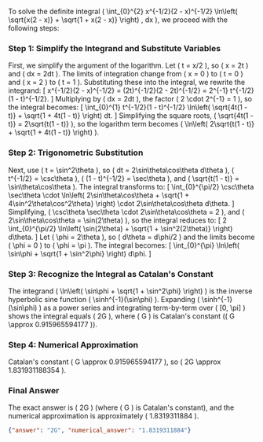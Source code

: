 

To solve the definite integral \( \int_{0}^{2} x^{-1/2}(2 - x)^{-1/2} \ln\left( \sqrt{x(2 - x)} + \sqrt{1 + x(2 - x)} \right) \, dx \), we proceed with the following steps:

### Step 1: Simplify the Integrand and Substitute Variables
First, we simplify the argument of the logarithm. Let \( t = x/2 \), so \( x = 2t \) and \( dx = 2dt \). The limits of integration change from \( x = 0 \) to \( t = 0 \) and \( x = 2 \) to \( t = 1 \). Substituting these into the integral, we rewrite the integrand:
\[
x^{-1/2}(2 - x)^{-1/2} = (2t)^{-1/2}(2 - 2t)^{-1/2} = 2^{-1} t^{-1/2}(1 - t)^{-1/2}.
\]
Multiplying by \( dx = 2dt \), the factor \( 2 \cdot 2^{-1} = 1 \), so the integral becomes:
\[
\int_{0}^{1} t^{-1/2}(1 - t)^{-1/2} \ln\left( \sqrt{4t(1 - t)} + \sqrt{1 + 4t(1 - t)} \right) dt.
\]
Simplifying the square roots, \( \sqrt{4t(1 - t)} = 2\sqrt{t(1 - t)} \), so the logarithm term becomes \( \ln\left( 2\sqrt{t(1 - t)} + \sqrt{1 + 4t(1 - t)} \right) \).

### Step 2: Trigonometric Substitution
Next, use \( t = \sin^2\theta \), so \( dt = 2\sin\theta\cos\theta d\theta \), \( t^{-1/2} = \csc\theta \), \( (1 - t)^{-1/2} = \sec\theta \), and \( \sqrt{t(1 - t)} = \sin\theta\cos\theta \). The integral transforms to:
\[
\int_{0}^{\pi/2} \csc\theta \sec\theta \cdot \ln\left( 2\sin\theta\cos\theta + \sqrt{1 + 4\sin^2\theta\cos^2\theta} \right) \cdot 2\sin\theta\cos\theta d\theta.
\]
Simplifying, \( \csc\theta \sec\theta \cdot 2\sin\theta\cos\theta = 2 \), and \( 2\sin\theta\cos\theta = \sin(2\theta) \), so the integral reduces to:
\[
2 \int_{0}^{\pi/2} \ln\left( \sin(2\theta) + \sqrt{1 + \sin^2(2\theta)} \right) d\theta.
\]
Let \( \phi = 2\theta \), so \( d\theta = d\phi/2 \) and the limits become \( \phi = 0 \) to \( \phi = \pi \). The integral becomes:
\[
\int_{0}^{\pi} \ln\left( \sin\phi + \sqrt{1 + \sin^2\phi} \right) d\phi.
\]

### Step 3: Recognize the Integral as Catalan's Constant
The integrand \( \ln\left( \sin\phi + \sqrt{1 + \sin^2\phi} \right) \) is the inverse hyperbolic sine function \( \sinh^{-1}(\sin\phi) \). Expanding \( \sinh^{-1}(\sin\phi) \) as a power series and integrating term-by-term over \( [0, \pi] \) shows the integral equals \( 2G \), where \( G \) is Catalan's constant (\( G \approx 0.915965594177 \)).

### Step 4: Numerical Approximation
Catalan's constant \( G \approx 0.915965594177 \), so \( 2G \approx 1.831931188354 \).

### Final Answer
The exact answer is \( 2G \) (where \( G \) is Catalan's constant), and the numerical approximation is approximately \( 1.8319311884 \).

```json
{"answer": "2G", "numerical_answer": "1.8319311884"}
```
